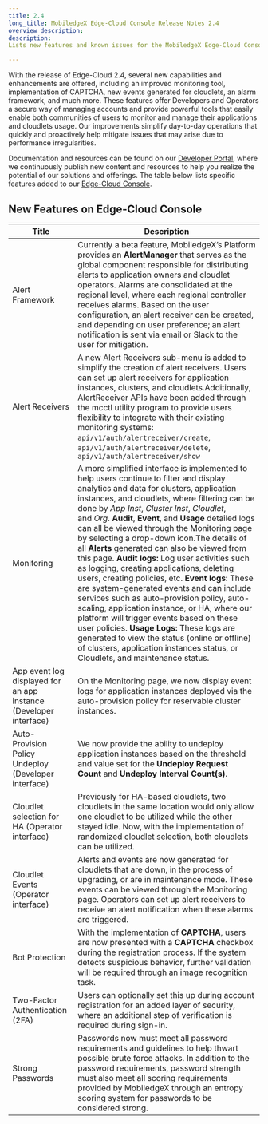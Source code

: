 ```yaml
---
title: 2.4
long_title: MobiledgeX Edge-Cloud Console Release Notes 2.4
overview_description:
description:
Lists new features and known issues for the MobiledgeX Edge-Cloud Console.

---
```


With the release of Edge-Cloud 2.4, several new capabilities and enhancements are offered, including an improved monitoring tool, implementation of CAPTCHA, new events generated for cloudlets, an alarm framework, and much more. These features offer Developers and Operators a secure way of managing accounts and provide powerful tools that easily enable both communities of users to monitor and manage their applications and cloudlets usage. Our improvements simplify day-to-day operations that quickly and proactively help mitigate issues that may arise due to performance irregularities.

Documentation and resources can be found on our [Developer Portal](https://developers.mobiledgex.com/), where we continuously publish new content and resources to help you realize the potential of our solutions and offerings. The table below lists specific features added to our [Edge-Cloud Console](https://console.mobiledgex.net/site1?pg=0).

## New Features on Edge-Cloud Console

| Title                                                             | Description                                                                                                                                                                                                                                                                                                                                                                                                                                                                                                                                                                                                                                                                                                                                                                                                                                                                                                                                                              |
|-------------------------------------------------------------------|--------------------------------------------------------------------------------------------------------------------------------------------------------------------------------------------------------------------------------------------------------------------------------------------------------------------------------------------------------------------------------------------------------------------------------------------------------------------------------------------------------------------------------------------------------------------------------------------------------------------------------------------------------------------------------------------------------------------------------------------------------------------------------------------------------------------------------------------------------------------------------------------------------------------------------------------------------------------------|
| Alert Framework                                                   | Currently a beta feature, MobiledgeX’s Platform provides an **AlertManager** that serves as the global component responsible for distributing alerts to application owners and cloudlet operators. Alarms are consolidated at the regional level, where each regional controller receives alarms. Based on the user configuration, an alert receiver can be created, and depending on user preference; an alert notification is sent via email or Slack to the user for mitigation.                                                                                                                                                                                                                                                                                                                                                                                                                                                                                      |
| Alert Receivers                                                   | A new Alert Receivers sub-menu is added to simplify the creation of alert receivers. Users can set up alert receivers for application instances, clusters, and cloudlets.Additionally, AlertReceiver APIs have been added through the mcctl utility program to provide users flexibility to integrate with their existing monitoring systems: `api/v1/auth/alertreceiver/create`, `api/v1/auth/alertreceiver/delete`, `api/v1/auth/alertreceiver/show`                                                                                                                                                                                                                                                                                                                                                                                                                                                                                                                   |
| Monitoring                                                        | A more simplified interface is implemented to help users continue to filter and display analytics and data for clusters, application instances, and cloudlets, where filtering can be done by *App Inst*, *Cluster Inst*, *Cloudlet*, and *Org*. **Audit**, **Event**, and **Usage** detailed logs can all be viewed through the Monitoring page by selecting a drop-down icon.The details of all **Alerts** generated can also be viewed from this page. **Audit logs:** Log user activities such as logging, creating applications, deleting users, creating policies, etc. **Event logs:** These are system-generated events and can include services such as auto-provision policy, auto-scaling, application instance, or HA, where our platform will trigger events based on these user policies. **Usage Logs:** These logs are generated to view the status (online or offline) of clusters, application instances status, or Cloudlets, and maintenance status. |
| App event log displayed for an app instance (Developer interface) | On the Monitoring page, we now display event logs for application instances deployed via the auto-provision policy for reservable cluster instances.                                                                                                                                                                                                                                                                                                                                                                                                                                                                                                                                                                                                                                                                                                                                                                                                                     |
| Auto-Provision Policy Undeploy (Developer interface)              | We now provide the ability to undeploy application instances based on the threshold and value set for the **Undeploy Request Count** and **Undeploy Interval Count(s)**.                                                                                                                                                                                                                                                                                                                                                                                                                                                                                                                                                                                                                                                                                                                                                                                                 |
| Cloudlet selection for HA (Operator interface)                    | Previously for HA-based cloudlets, two cloudlets in the same location would only allow one cloudlet to be utilized while the other stayed idle. Now, with the implementation of randomized cloudlet selection, both cloudlets can be utilized.                                                                                                                                                                                                                                                                                                                                                                                                                                                                                                                                                                                                                                                                                                                           |
| Cloudlet Events (Operator interface)                              | Alerts and events are now generated for cloudlets that are down, in the process of upgrading, or are in maintenance mode. These events can be viewed through the Monitoring page. Operators can set up alert receivers to receive an alert notification when these alarms are triggered.                                                                                                                                                                                                                                                                                                                                                                                                                                                                                                                                                                                                                                                                                 |
| Bot Protection                                                    | With the implementation of **CAPTCHA**, users are now presented with a **CAPTCHA** checkbox during the registration process. If the system detects suspicious behavior, further validation will be required through an image recognition task.                                                                                                                                                                                                                                                                                                                                                                                                                                                                                                                                                                                                                                                                                                                           |
| Two-Factor Authentication (2FA)                                   | Users can optionally set this up during account registration for an added layer of security, where an additional step of verification is required during sign-in.                                                                                                                                                                                                                                                                                                                                                                                                                                                                                                                                                                                                                                                                                                                                                                                                        |
| Strong Passwords                                                  | Passwords now must meet all password requirements and guidelines to help thwart possible brute force attacks. In addition to the password requirements, password strength must also meet all scoring requirements provided by MobiledgeX through an entropy scoring system for passwords to be considered strong.                                                                                                                                                                                                                                                                                                                                                                                                                                                                                                                                                                                                                                                        |
